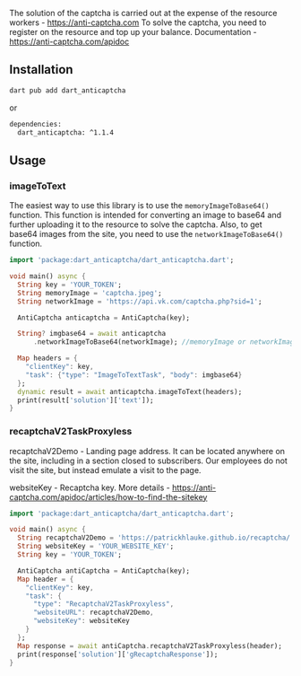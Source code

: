 The solution of the captcha is carried out at the expense of the resource workers - https://anti-captcha.com
To solve the captcha, you need to register on the resource and top up your balance.
Documentation - https://anti-captcha.com/apidoc

## Installation

```sh
dart pub add dart_anticaptcha
```

or

```sh
dependencies:
  dart_anticaptcha: ^1.1.4
```


## Usage

### imageToText

The easiest way to use this library is to use the `memoryImageToBase64()` function. This function is intended for converting an image to base64 and further uploading it to the resource to solve the captcha.
Also, to get base64 images from the site, you need to use the `networkImageToBase64()` function.

```dart
import 'package:dart_anticaptcha/dart_anticaptcha.dart';

void main() async {
  String key = 'YOUR_TOKEN';
  String memoryImage = 'captcha.jpeg';
  String networkImage = 'https://api.vk.com/captcha.php?sid=1';

  AntiCaptcha anticaptcha = AntiCaptcha(key);

  String? imgbase64 = await anticaptcha
      .networkImageToBase64(networkImage); //memoryImage or networkImage

  Map headers = {
    "clientKey": key,
    "task": {"type": "ImageToTextTask", "body": imgbase64}
  };
  dynamic result = await anticaptcha.imageToText(headers);
  print(result['solution']['text']);
}

```




### recaptchaV2TaskProxyless

recaptchaV2Demo - Landing page address. It can be located anywhere on the site, including in a section closed to subscribers. Our employees do not visit the site, but instead emulate a visit to the page.

websiteKey - Recaptcha key. More details - https://anti-captcha.com/apidoc/articles/how-to-find-the-sitekey

```dart
import 'package:dart_anticaptcha/dart_anticaptcha.dart';

void main() async {
  String recaptchaV2Demo = 'https://patrickhlauke.github.io/recaptcha/';
  String websiteKey = 'YOUR_WEBSITE_KEY';
  String key = 'YOUR_TOKEN';

  AntiCaptcha antiCaptcha = AntiCaptcha(key);
  Map header = {
    "clientKey": key,
    "task": {
      "type": "RecaptchaV2TaskProxyless",
      "websiteURL": recaptchaV2Demo,
      "websiteKey": websiteKey
    }
  };
  Map response = await antiCaptcha.recaptchaV2TaskProxyless(header);
  print(response['solution']['gRecaptchaResponse']);
}
```